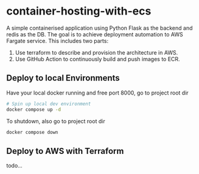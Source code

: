 # container-hosting-with-ecs
A simple containerised application using Python Flask as the backend and redis as the DB. The goal is to achieve deployment automation to AWS Fargate service. This includes two parts:

1. Use terraform to describe and provision the architecture in AWS.
2. Use GitHub Action to continuously build and push images to ECR.
## Deploy to local Environments
Have your local docker running and free port 8000, go to project root dir
```bash
# Spin up local dev environment
docker compose up -d
```
To shutdown, also go to project root dir
```bash
docker compose down
```
## Deploy to AWS with Terraform
todo...
